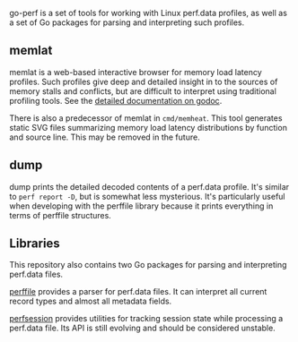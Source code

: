 go-perf is a set of tools for working with Linux perf.data profiles,
as well as a set of Go packages for parsing and interpreting such
profiles.

memlat
------

memlat is a web-based interactive browser for memory load latency
profiles. Such profiles give deep and detailed insight in to the
sources of memory stalls and conflicts, but are difficult to interpret
using traditional profiling tools. See the
[detailed documentation on godoc](http://godoc.org/github.com/aclements/go-perf/cmd/memlat).

There is also a predecessor of memlat in `cmd/memheat`. This tool
generates static SVG files summarizing memory load latency
distributions by function and source line. This may be removed in the
future.

dump
----

dump prints the detailed decoded contents of a perf.data profile. It's
similar to `perf report -D`, but is somewhat less mysterious. It's
particularly useful when developing with the perffile library because
it prints everything in terms of perffile structures.

Libraries
---------

This repository also contains two Go packages for parsing and
interpreting perf.data files.

[perffile](http://godoc.org/github.com/aclements/go-perf/perffile)
provides a parser for perf.data files. It can interpret all current
record types and almost all metadata fields.

[perfsession](http://godoc.org/github.com/aclements/go-perf/perfsession)
provides utilities for tracking session state while processing a
perf.data file. Its API is still evolving and should be considered
unstable.
